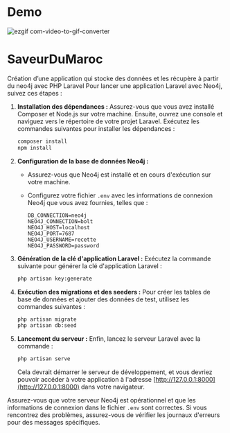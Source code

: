 # Demo
![ezgif com-video-to-gif-converter](https://github.com/SanaeBelfrouh/SaveurDuMaroc/assets/116807307/52cad0f2-0326-4be4-b6a5-97d8f5537bbf)

# SaveurDuMaroc
 Création d’une application qui stocke des données et les récupère à partir du neo4j avec PHP Laravel
Pour lancer une application Laravel avec Neo4j, suivez ces étapes :

1. **Installation des dépendances :**
   Assurez-vous que vous avez installé Composer et Node.js sur votre machine. Ensuite, ouvrez une console et naviguez vers le répertoire de votre projet Laravel. Exécutez les commandes suivantes pour installer les dépendances :

   ```bash
   composer install
   npm install
   ```

2. **Configuration de la base de données Neo4j :**
   - Assurez-vous que Neo4j est installé et en cours d'exécution sur votre machine.
   - Configurez votre fichier `.env` avec les informations de connexion Neo4j que vous avez fournies, telles que :

     ```env
     DB_CONNECTION=neo4j
     NEO4J_CONNECTION=bolt
     NEO4J_HOST=localhost
     NEO4J_PORT=7687
     NEO4J_USERNAME=recette
     NEO4J_PASSWORD=password
     ```

3. **Génération de la clé d'application Laravel :**
   Exécutez la commande suivante pour générer la clé d'application Laravel :

   ```bash
   php artisan key:generate
   ```

4. **Exécution des migrations et des seeders :**
   Pour créer les tables de base de données et ajouter des données de test, utilisez les commandes suivantes :

   ```bash
   php artisan migrate
   php artisan db:seed
   ```

5. **Lancement du serveur :**
   Enfin, lancez le serveur Laravel avec la commande :

   ```bash
   php artisan serve
   ```

   Cela devrait démarrer le serveur de développement, et vous devriez pouvoir accéder à votre application à l'adresse [http://127.0.0.1:8000](http://127.0.0.1:8000) dans votre navigateur.

Assurez-vous que votre serveur Neo4j est opérationnel et que les informations de connexion dans le fichier `.env` sont correctes. Si vous rencontrez des problèmes, assurez-vous de vérifier les journaux d'erreurs pour des messages spécifiques.
